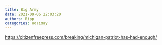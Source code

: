 ```yaml
---
title: Big Army
date: 2021-09-06 22:03:20
authors: Ripp
categories: Holiday
---
```


 https://citizenfreepress.com/breaking/michigan-patriot-has-had-enough/